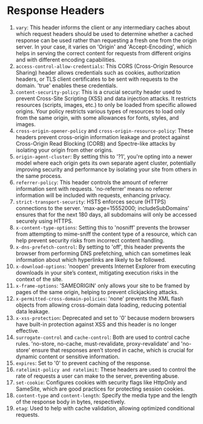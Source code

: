 # Response Headers

1. `vary`: This header informs the client or any intermediary caches about which request headers should be used to determine whether a cached response can be used rather than requesting a fresh one from the origin server. In your case, it varies on 'Origin' and 'Accept-Encoding', which helps in serving the correct content for requests from different origins and with different encoding capabilities.
2. `access-control-allow-credentials`: This CORS (Cross-Origin Resource Sharing) header allows credentials such as cookies, authorization headers, or TLS client certificates to be sent with requests to the domain. 'true' enables these credentials.
3. `content-security-policy`: This is a crucial security header used to prevent Cross-Site Scripting (XSS) and data injection attacks. It restricts resources (scripts, images, etc.) to only be loaded from specific allowed origins. Your policy restricts various types of resources to load only from the same origin, with some allowances for fonts, styles, and images.
4. `cross-origin-opener-policy` and `cross-origin-resource-policy`: These headers prevent cross-origin information leakage and protect against Cross-Origin Read Blocking (CORB) and Spectre-like attacks by isolating your origin from other origins.
5. `origin-agent-cluster`: By setting this to '?1', you're opting into a newer model where each origin gets its own separate agent cluster, potentially improving security and performance by isolating your site from others in the same process.
6. `referrer-policy`: This header controls the amount of referrer information sent with requests. 'no-referrer' means no referrer information will be included with requests, enhancing privacy.
7. `strict-transport-security`: HSTS enforces secure (HTTPS) connections to the server. 'max-age=15552000; includeSubDomains' ensures that for the next 180 days, all subdomains will only be accessed securely using HTTPS.
8. `x-content-type-options`: Setting this to 'nosniff' prevents the browser from attempting to mime-sniff the content type of a resource, which can help prevent security risks from incorrect content handling.
9. `x-dns-prefetch-control`: By setting to 'off', this header prevents the browser from performing DNS prefetching, which can sometimes leak information about which hyperlinks are likely to be followed.
10. `x-download-options`: 'noopen' prevents Internet Explorer from executing downloads in your site’s context, mitigating execution risks in the context of the site.
11. `x-frame-options`: 'SAMEORIGIN' only allows your site to be framed by pages of the same origin, helping to prevent clickjacking attacks.
12. `x-permitted-cross-domain-policies`: 'none' prevents the XML flash objects from allowing cross-domain data loading, reducing potential data leakage.
13. `x-xss-protection`: Deprecated and set to '0' because modern browsers have built-in protection against XSS and this header is no longer effective.
14. `surrogate-control` and `cache-control`: Both are used to control cache rules. 'no-store, no-cache, must-revalidate, proxy-revalidate' and 'no-store' ensure that responses aren’t stored in cache, which is crucial for dynamic content or sensitive information.
15. `expires`: Set to '0' to prevent caching of the response.
16. `ratelimit-policy and ratelimit`: These headers are used to control the rate of requests a user can make to the server, preventing abuse.
17. `set-cookie`: Configures cookies with security flags like HttpOnly and SameSite, which are good practices for protecting session cookies.
18. `content-type` and `content-length`: Specify the media type and the length of the response body in bytes, respectively.
19. `etag`: Used to help with cache validation, allowing optimized conditional requests.
